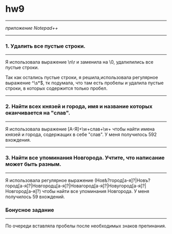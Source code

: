 # hw9
***
_приложение Notepad++_
***
### 1. Удалить все пустые строки.
***
Я использовала выражение \n\r и заменила на \0, удалилились все пустые строки. 


Так как остались пустые строки, я решила,использовала регулярное выражение ^\s*$, тк подумала, что там есть пробелы и удалила пустые строки, в которых содержится только пробел. 

***
### 2. Найти всех князей и города, имя и название которых оканчивается на "слав".
***
Я использовала выражение [А-Я]+\w+слав+\w+ чтобы найти имена князей и города, содержащих в себе "слав".
У меня получилось 592 вхождения. 

***
### 3. Найти все упоминания Новгорода. Учтите, что написание может быть разным.
***
Я использовала регулярное выражение (Новѣ?город[а-я]?|Новъ?город[а-я]?|Новгородц[а-я]?|Новагород[а-я]?|Новугород[а-я]?|Новгород[а-я]?) чтобы найти все упоминания Новгорода.
У меня получилось 59 вхождений. 

### Бонусное задание
***
По очереди вставляла пробелы после необходимых знаков препинания.
